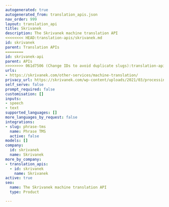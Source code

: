 ```yaml
---
autogenerated: true
autogenerated_from: translation_apis.json
nav_order: 999
layout: translation_api
title: Skrivanek
description: The Skrivanek machine translation API
<<<<<<<< HEAD:translation-apis/skrivanek.md
id: skrivanek
parent: Translation APIs
========
id: skrivanek-api
parent: APIs
>>>>>>>> 061d7506 (Change IDs to avoid duplicate slugs):translation-apis/skrivanek-api.md
urls:
- https://skrivanek.com/other-services/machine-translation/
privacy_url: https://skrivanek.com/wp-content/uploads/2021/03/processing-and-protection-of-personal-data-in-skrivanek-0.pdf
self_serve: false
prompt_required: false
customisation: []
inputs:
- speech
- text
supported_languages: []
more_languages_by_request: false
integrations:
- slug: phrase-tms
  name: Phrase TMS
  active: false
models: []
company:
  id: skrivanek
  name: Skrivanek
more_by_company:
- translation_apis:
  - id: skrivanek
    name: Skrivanek
active: true
seo:
  name: The Skrivanek machine translation API
  type: Product

---
```


